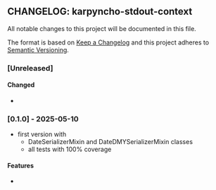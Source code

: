 ## CHANGELOG: karpyncho-stdout-context

All notable changes to this project will be documented in this file.

The format is based on [Keep a Changelog](http://keepachangelog.com/en/1.0.0/)
and this project adheres to [Semantic Versioning](http://semver.org/spec/v2.0.0.html).

### [Unreleased]

#### Changed
 + 

### [0.1.0] - 2025-05-10

* first version with
  + DateSerializerMixin and DateDMYSerializerMixin classes
  + all tests with 100% coverage

#### Features

 * 